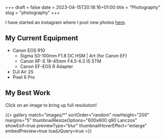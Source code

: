 +++ 
draft = false
date = 2023-04-15T20:16:16+01:00
title = "Photography"
slug = "photography" 
+++

I have started an instagram where I post new photos [here](https://instagram.com/isxander.pics).

## My Current Equipment

- Canon EOS R10
  - Sigma 50-100mm F1.8 DC HSM | Art (for Canon EF)
  - Canon RF-S 18-45mm F4.5-6.3 IS STM
  - Canon EF-EOS R Adapter
- DJI Air 2S
- Pixel 6 Pro

## My Best Work

Click on an image to bring up full resolution!

{{< gallery match="images/*" sortOrder="random" rowHeight="200" margins="5" thumbnailResizeOptions="600x600 q90 Lanczos" showExif=true previewType="blur" thumbnailHoverEffect="enlarge" embedPreview=true loadJQuery=true >}}
